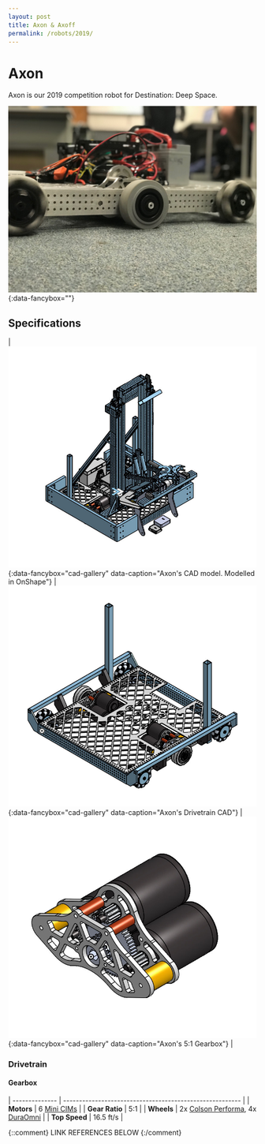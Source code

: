 ```yaml
---
layout: post
title: Axon & Axoff
permalink: /robots/2019/
---
```


# <a href="/robots/"><i class="fas fa-arrow-circle-left"></i></a> Axon

Axon is our 2019 competition robot for Destination: Deep Space.

[![axon-image-1]][axon-image-1]{:data-fancybox=""}

## Specifications

| [![axon-cad]][axon-cad-2x]{:data-fancybox="cad-gallery" data-caption="Axon's CAD model. Modelled in OnShape"} | [![axon-drivetrain]][axon-drivetrain-2x]{:data-fancybox="cad-gallery" data-caption="Axon's Drivetrain CAD"} | [![axon-gearbox]][axon-gearbox-2x]{:data-fancybox="cad-gallery" data-caption="Axon's 5:1 Gearbox"} |

### Drivetrain

#### Gearbox

| -------------- | -------------------------------------------------------- |
| **Motors**     | 6 [Mini CIMs] |
| **Gear Ratio** | 5:1                             |
| **Wheels**     | 2x [Colson Performa], 4x [DuraOmni] |
| **Top Speed**  | 16.5 ft/s                       |


{::comment}
LINK REFERENCES BELOW
{:/comment}

[home]: /
[robots]: /robots/

[axon-image-1]: /images/robots/2019/axon-1.jpg

[axon-cad]: /images/robots/2019/axon-cad.jpg
[axon-cad-2x]: /images/robots/2019/axon-cad-2x.jpg

[axon-drivetrain]: /images/robots/2019/axon-drivetrain.jpg
[axon-drivetrain-2x]: /images/robots/2019/axon-drivetrain-2x.jpg

[axon-gearbox]: /images/robots/2019/axon-gearbox.jpg
[axon-gearbox-2x]: /images/robots/2019/axon-gearbox-2x.jpg

[Mini CIMs]: https://www.vexrobotics.com/217-3371.html
[Colson Performa]: https://www.colsoncaster.com/wheel/performa-conductive/
[DuraOmni]: https://www.andymark.com/products/4-in-duraomni-wheel